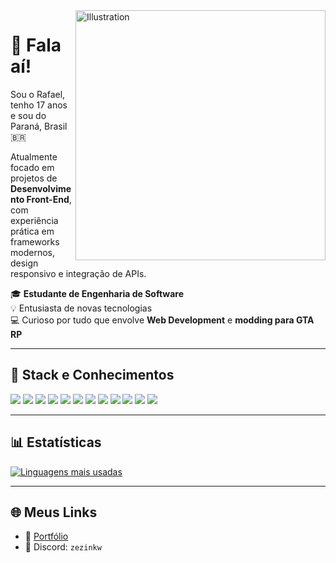 <img src="https://cdn.discordapp.com/attachments/1333288947421417515/1381442389175959623/ChatGPT_Image_Jun_8_2025_10_18_44_PM.png?ex=684787fb&is=6846367b&hm=9ddd09dfc1722a92b000bbce080f2905d34f6a316546668965eab29dcdb2cec0&" width="400px" align="right" alt="Illustration" />

# 👋 Fala aí!

Sou o Rafael, tenho 17 anos e sou do Paraná, Brasil 🇧🇷

Atualmente focado em projetos de **Desenvolvimento Front-End**, com experiência prática em frameworks modernos, design responsivo e integração de APIs.

🎓 **Estudante de Engenharia de Software**  
💡 Entusiasta de novas tecnologias  
💻 Curioso por tudo que envolve **Web Development** e **modding para GTA RP**  

---

## 🧠 Stack e Conhecimentos

[![](https://skillicons.dev/icons?i=js)](https://developer.mozilla.org/en-US/docs/Web/JavaScript)
[![](https://skillicons.dev/icons?i=ts)](https://www.typescriptlang.org/docs/)
[![](https://skillicons.dev/icons?i=react)](https://reactjs.org/docs/getting-started.html)
[![](https://skillicons.dev/icons?i=next)](https://nextjs.org/docs)
[![](https://skillicons.dev/icons?i=svelte)](https://svelte.dev/)
[![](https://skillicons.dev/icons?i=tailwind)](https://tailwindcss.com/docs)
[![](https://skillicons.dev/icons?i=styledcomponents)](https://styled-components.com/docs)
[![](https://skillicons.dev/icons?i=nodejs)](https://nodejs.org/en/docs/)
[![](https://skillicons.dev/icons?i=vite)](https://vitejs.dev/)
[![](https://skillicons.dev/icons?i=sass)](https://sass-lang.com/documentation)
[![](https://skillicons.dev/icons?i=mysql)](https://dev.mysql.com/doc/)
[![](https://skillicons.dev/icons?i=discordjs)](https://discord.js.org/#/docs/main/stable/general/welcome)

---

## 📊 Estatísticas

[![Linguagens mais usadas](https://github-readme-stats.vercel.app/api/top-langs/?username=RafaelDombroski&layout=compact&theme=transparent)](https://rafael-linkss.vercel.app)

---

## 🌐 Meus Links

- 🔗 [Portfólio](https://rafaeldev.xyz)
- 💬 Discord: `zezinkw`
